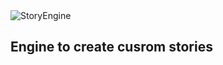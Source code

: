 <img src="https://i.ibb.co/n0ZN56T/se.png" alt="StoryEngine">
<h2>Engine to create cusrom stories</h2>
